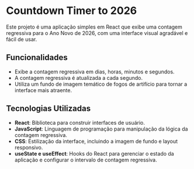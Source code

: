 # Countdown Timer to 2026

Este projeto é uma aplicação simples em React que exibe uma contagem regressiva para o Ano Novo de 2026, com uma interface visual agradável e fácil de usar.

## Funcionalidades

- Exibe a contagem regressiva em dias, horas, minutos e segundos.
- A contagem regressiva é atualizada a cada segundo.
- Utiliza um fundo de imagem temático de fogos de artifício para tornar a interface mais atraente.

## Tecnologias Utilizadas

- **React**: Biblioteca para construir interfaces de usuário.
- **JavaScript**: Linguagem de programação para manipulação da lógica da contagem regressiva.
- **CSS**: Estilização da interface, incluindo a imagem de fundo e layout responsivo.
- **useState e useEffect**: Hooks do React para gerenciar o estado da aplicação e configurar o intervalo de contagem regressiva.

